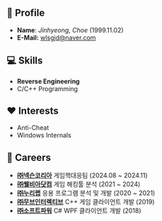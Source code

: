 <!--
**wlsgjd/wlsgjd** is a ✨ _special_ ✨ repository because its `README.md` (this file) appears on your GitHub profile.

Here are some ideas to get you started:

- 🔭 I’m currently working on ...
- 🌱 I’m currently learning ...
- 👯 I’m looking to collaborate on ...
- 🤔 I’m looking for help with ...
- 💬 Ask me about ...
- 📫 How to reach me: ...
- 😄 Pronouns: ...
- ⚡ Fun fact: ...
-->

## 💬 Profile
- **Name**: *Jinhyeong, Choe* (1999.11.02)
- **E-Mail:** wlsgjd@naver.com

## 💻 Skills
- **Reverse Engineering**
- C/C++ Programming

## ♥️ Interests
- Anti-Cheat
- Windows Internals

## 💼 Careers
- **[㈜넥슨코리아](https://www.nexon.com/)** 게임핵대응팀 (2024.08 ~ 2024.11)
- **[㈜웰비아닷컴](https://www.wellbia.com/)** 게임 해킹툴 분석 (2021 ~ 2024)
- **[㈜누리랩](https://www.nurilab.com/)** 응용 프로그램 분석 및 개발 (2020 ~ 2021)
- **[㈜무브인터렉티브](https://www.moveint.io/)** C++ 게임 클라이언트 개발 (2019)
- **[㈜소프트파워](https://www.smartmaker.com/)** C# WPF 클라이언트 개발 (2018)

